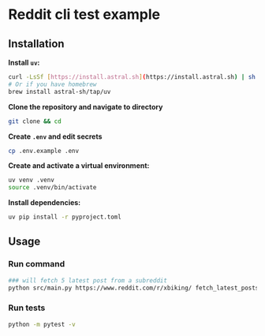 # Reddit cli test example

## Installation

**Install `uv`:**
```bash
curl -LsSf [https://install.astral.sh](https://install.astral.sh) | sh
# Or if you have homebrew
brew install astral-sh/tap/uv
```

**Clone the repository and navigate to directory**
```bash
git clone && cd
```

**Create `.env` and edit secrets**
```bash
cp .env.example .env
```

**Create and activate a virtual environment:**
```bash
uv venv .venv
source .venv/bin/activate
```

**Install dependencies:**
```bash
uv pip install -r pyproject.toml
```

## Usage

### Run command
```bash
### will fetch 5 latest post from a subreddit
python src/main.py https://www.reddit.com/r/xbiking/ fetch_latest_posts 5
```

### Run tests
```bash
python -m pytest -v
```